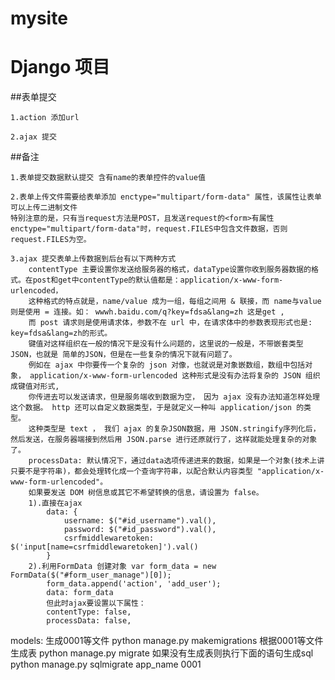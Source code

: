 # mysite
# Django 项目

##表单提交

    1.action 添加url

    2.ajax 提交

##备注

    1.表单提交数据默认提交 含有name的表单控件的value值

    2.表单上传文件需要给表单添加 enctype="multipart/form-data" 属性，该属性让表单可以上传二进制文件
    特别注意的是，只有当request方法是POST，且发送request的<form>有属性enctype="multipart/form-data"时，request.FILES中包含文件数据，否则request.FILES为空。

    3.ajax 提交表单上传数据到后台有以下两种方式
        contentType 主要设置你发送给服务器的格式，dataType设置你收到服务器数据的格式。在post和get中contentType的默认值都是：application/x-www-form-urlencoded，
        这种格式的特点就是，name/value 成为一组，每组之间用 & 联接，而 name与value 则是使用 = 连接。如： wwwh.baidu.com/q?key=fdsa&lang=zh 这是get ,
        而 post 请求则是使用请求体，参数不在 url 中，在请求体中的参数表现形式也是: key=fdsa&lang=zh的形式。
        键值对这样组织在一般的情况下是没有什么问题的，这里说的一般是，不带嵌套类型JSON，也就是 简单的JSON，但是在一些复杂的情况下就有问题了。
        例如在 ajax 中你要传一个复杂的 json 对像，也就说是对象嵌数组，数组中包括对象， application/x-www-form-urlencoded 这种形式是没有办法将复杂的 JSON 组织成键值对形式,
        你传进去可以发送请求，但是服务端收到数据为空， 因为 ajax 没有办法知道怎样处理这个数据。 http 还可以自定义数据类型，于是就定义一种叫 application/json 的类型。
        这种类型是 text ， 我们 ajax 的复杂JSON数据，用 JSON.stringify序列化后，然后发送，在服务器端接到然后用 JSON.parse 进行还原就行了，这样就能处理复杂的对象了。
        processData: 默认情况下，通过data选项传递进来的数据，如果是一个对象(技术上讲只要不是字符串)，都会处理转化成一个查询字符串，以配合默认内容类型 "application/x-www-form-urlencoded"。
        如果要发送 DOM 树信息或其它不希望转换的信息，请设置为 false。
        1).直接在ajax
            data: {
                username: $("#id_username").val(),
                password: $("#id_password").val(),
                csrfmiddlewaretoken: $('input[name=csrfmiddlewaretoken]').val()
            }
        2).利用FormData 创建对象 var form_data = new FormData($("#form_user_manage")[0]);
            form_data.append('action', 'add_user');
            data: form_data
            但此时ajax要设置以下属性：
            contentType: false,
            processData: false,

models:
    生成0001等文件
    python manage.py makemigrations
    根据0001等文件生成表
    python manage.py migrate
    如果没有生成表则执行下面的语句生成sql
    python manage.py sqlmigrate app_name 0001
